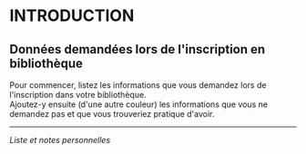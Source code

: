 # INTRODUCTION

## Données demandées lors de l'inscription en bibliothèque

Pour commencer, listez les informations que vous demandez lors de l'inscription dans votre bibliothèque.   
Ajoutez-y ensuite (d'une autre couleur) les informations que vous ne demandez pas et que vous trouveriez pratique d'avoir.   

---
*Liste et notes personnelles*
